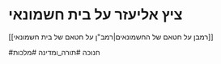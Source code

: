 # ציץ אליעזר על בית חשמונאי






[[רמבן על חטאם של החשמונאים|רמב"ן על חטאם של בית חשמונאי]]


#חנוכה 
#תורה_ומדינה #מלכות 